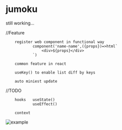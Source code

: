 # jumoku
still working...

//Feature
        
        register web component in functional way 
                component('name-name',({props})=>html`
                    <div>${props}</div>
                `)

        common feature in react

        useKey() to enable list diff by keys

        auto miniest update


//TODO  

        hooks   useState()
                useEffect() 
        
        context 

![example](https://github.com/tarnishablec/jumoku/blob/master/packages/test-example/other/test.png)